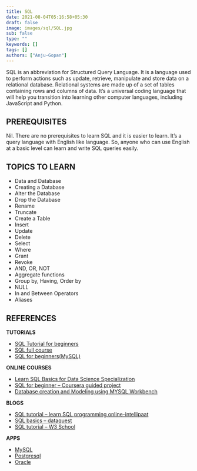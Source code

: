 ```yaml
---
title: SQL
date: 2021-08-04T05:16:58+05:30
draft: false
image: images/sql/SQL.jpg
sub: false
type: ""
keywords: []
tags: []
authors: ["Anju-Gopan"]
---
```



SQL is an abbreviation for Structured Query Language. It is a language used to perform actions such as update, retrieve, manipulate and store data on a relational database. Relational systems are made up of a set of tables containing rows and columns of data. It’s a universal coding language that will help you transition into learning other computer languages, including JavaScript and Python. 

## PREREQUISITES
Nil. There are no prerequisites to learn SQL and it is easier to learn. It’s a query language with English like language. So, anyone who can use English at a basic level can  learn and write SQL queries easily. 

## TOPICS TO LEARN
- Data and Database
- Creating a Database
- Alter the Database
- Drop the Database
- Rename
- Truncate
- Create a Table
- Insert
- Update
- Delete
- Select
- Where
- Grant
- Revoke
- AND, OR, NOT
- Aggregate functions
- Group by, Having, Order by
- NULL
- In and Between Operators 
- Aliases 



## REFERENCES
**TUTORIALS**
- [SQL Tutorial for beginners](https://youtu.be/zbMHLJ0dY4w) 
- [SQL full course](https://youtu.be/BPHAr4QGGVE)
- [SQL for beginners(MySQL)](https://youtube.com/playlist?list=PLUDwpEzHYYLvWEwDxZViN1shP-pGyZdtT)

**ONLINE COURSES**
- [Learn SQL Basics for Data Science Specialization](https://www.coursera.org/specializations/learn-sql-basics-data-science?)
- [SQL for beginner – Coursera guided project](https://www.coursera.org/projects/sql-basics-beginners)
- [Database creation and Modeling using MYSQL Workbench](https://www.coursera.org/projects/database-creation-and-modeling-using-mysql-workbench)

**BLOGS**
- [SQL tutorial – learn SQL programming online-intellipaat](https://intellipaat.com/blog/tutorial/sql-tutorial/)
- [SQL basics – dataquest](https://www.dataquest.io/blog/sql-basics/)
- [SQL tutorial – W3 School](https://www.w3schools.com/sql/)

**APPS**
- [MySQL](https://www.mysql.com/)
- [Postgresql](https://www.postgresql.org/)
- [Oracle](https://www.oracle.com/tools/downloads/sqldev-downloads.html)

